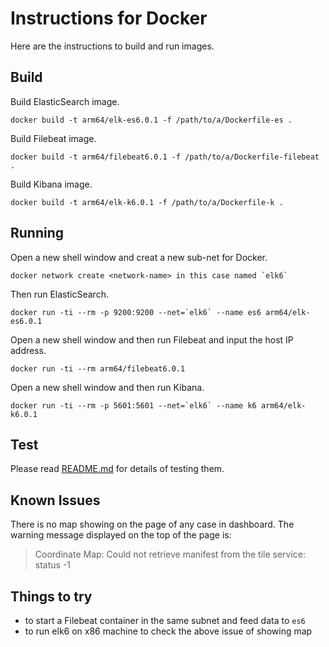 # Instructions for Docker

Here are the instructions to build and run images.

## Build

Build ElasticSearch image.
```
docker build -t arm64/elk-es6.0.1 -f /path/to/a/Dockerfile-es .
```
Build Filebeat image.
```
docker build -t arm64/filebeat6.0.1 -f /path/to/a/Dockerfile-filebeat .
```
Build Kibana image.
```
docker build -t arm64/elk-k6.0.1 -f /path/to/a/Dockerfile-k .
```

## Running

Open a new shell window and creat a new sub-net for Docker.
```
docker network create <network-name> in this case named `elk6`
```
Then run ElasticSearch.
```
docker run -ti --rm -p 9200:9200 --net=`elk6` --name es6 arm64/elk-es6.0.1
```
Open a new shell window and then run Filebeat and input the host IP address.
```
docker run -ti --rm arm64/filebeat6.0.1
```
Open a new shell window and then run Kibana.
```
docker run -ti --rm -p 5601:5601 --net=`elk6` --name k6 arm64/elk-k6.0.1
```

## Test

Please read [README.md](https://github.com/mason-mx/ELK-Docker/blob/master/README.md) for details of testing them.

## Known Issues

There is no map showing on the page of any case in dashboard. The warning message displayed on the top of the page is:
> Coordinate Map: Could not retrieve manifest from the tile service: status -1

## Things to try

* to start a Filebeat container in the same subnet and feed data to `es6`
* to run elk6 on x86 machine to check the above issue of showing map

